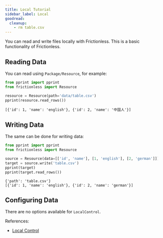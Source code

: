 ```yaml
---
title: Local Tutorial
sidebar_label: Local
goodread:
  cleanup:
    - rm table.csv
---
```


You can read and write files locally with Frictionless. This is a basic functionality of Frictionless.

## Reading Data

You can read using `Package/Resource`, for example:

```python goodread title="Python"
from pprint import pprint
from frictionless import Resource

resource = Resource(path='data/table.csv')
pprint(resource.read_rows())
```
```
[{'id': 1, 'name': 'english'}, {'id': 2, 'name': '中国人'}]
```

## Writing Data

The same can be done for writing data:

```python goodread title="Python"
from pprint import pprint
from frictionless import Resource

source = Resource(data=[['id', 'name'], [1, 'english'], [2, 'german']])
target = source.write('table.csv')
pprint(target)
pprint(target.read_rows())
```
```
{'path': 'table.csv'}
[{'id': 1, 'name': 'english'}, {'id': 2, 'name': 'german'}]
```

## Configuring Data

There are no options available for `LocalControl`.

References:
- [Local Control](../../references/schemes-reference.md#local)
